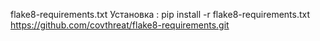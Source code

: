 flake8-requirements.txt
Установка :
pip install -r flake8-requirements.txt
https://github.com/covthreat/flake8-requirements.git
